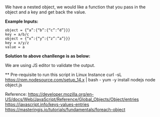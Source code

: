 We have a nested object, we would like a function that you pass in the object and a key and get back the value.

**Example Inputs:**
```
object = {“a”:{“b”:{“c”:”d”}}}
key = a/b/c
object = {“x”:{“y”:{“z”:”a”}}}
key = x/y/z
value = a
```

**Solution to above chanllenge is as below:**

We are using JS editor to validate the output.

** Pre-requisite to run this script in Linux Instance
curl -sL https://rpm.nodesource.com/setup_14.x | bash -
yum -y install nodejs
node object.js


Reference:
https://developer.mozilla.org/en-US/docs/Web/JavaScript/Reference/Global_Objects/Object/entries
https://javascript.info/keys-values-entries
https://masteringjs.io/tutorials/fundamentals/foreach-object